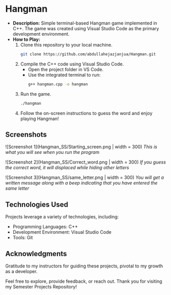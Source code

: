 # Hangman

- **Description:** Simple terminal-based Hangman game implemented in C++. The game was created using Visual Studio Code as the primary development environment.
- **How to Play:**
  1. Clone this repository to your local machine.
     ```bash
     git clone https://github.com/abdullahejazjanjua/Hangman.git
     ```
  2. Compile the C++ code using Visual Studio Code.
     - Open the project folder in VS Code.
     - Use the integrated terminal to run:
       ```bash
       g++ hangman.cpp -o hangman
       ```
  3. Run the game.
     ```bash
     ./hangman
     ```
  4. Follow the on-screen instructions to guess the word and enjoy playing Hangman!

## Screenshots

![Screenshot 1](Hangman_SS/Starting_screen.png | width = 300)
*This is what you will see when you run the program*

![Screenshot 2](Hangman_SS/Correct_word.png | width = 300)
*If you guess the correct word, it will displaced while hiding other letters*

![Screenshot 3](Hangman_SS/same_letter.png | width = 300)
*You will get a written message along with a beep indicating that you have entered the same letter*


## Technologies Used

Projects leverage a variety of technologies, including:
- Programming Languages: C++
- Development Environment: Visual Studio Code
- Tools: Git

## Acknowledgments

Gratitude to my instructors for guiding these projects, pivotal to my growth as a developer.

Feel free to explore, provide feedback, or reach out. Thank you for visiting my Semester Projects Repository!
